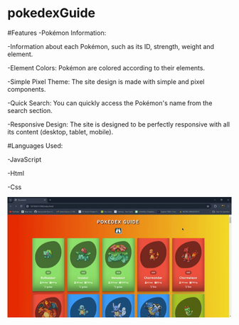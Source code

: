 # pokedexGuide

#Features
-Pokémon Information: 

-Information about each Pokémon, such as its ID, strength, weight and element. 

-Element Colors: Pokémon are colored according to their elements.

-Simple Pixel Theme: The site design is made with simple and pixel components.

-Quick Search: You can quickly access the Pokémon's name from the search section.

-Responsive Design: The site is designed to be perfectly responsive with all its content (desktop, tablet, mobile).

#Languages Used:

-JavaScript

-Html

-Css

![GIF](Document-GoogleChrome2024-06-1215-05-44-ezgif.com-video-to-gif-converter.gif)
